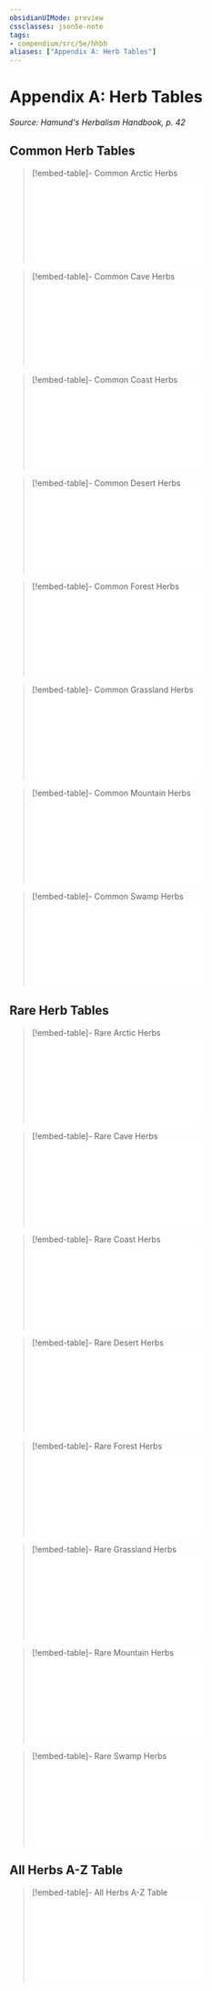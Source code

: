 ```yaml
---
obsidianUIMode: preview
cssclasses: json5e-note
tags:
- compendium/src/5e/hhbh
aliases: ["Appendix A: Herb Tables"]
---
```

# Appendix A: Herb Tables
*Source: Hamund's Herbalism Handbook, p. 42* 

## Common Herb Tables

> [!embed-table]- Common Arctic Herbs
> ![Common Arctic Herbs](compendium/tables/common-arctic-herbs-hhbh.md)

> [!embed-table]- Common Cave Herbs
> ![Common Cave Herbs](compendium/tables/common-cave-herbs-hhbh.md)

> [!embed-table]- Common Coast Herbs
> ![Common Coast Herbs](compendium/tables/common-coast-herbs-hhbh.md)

> [!embed-table]- Common Desert Herbs
> ![Common Desert Herbs](compendium/tables/common-desert-herbs-hhbh.md)

> [!embed-table]- Common Forest Herbs
> ![Common Forest Herbs](compendium/tables/common-forest-herbs-hhbh.md)

> [!embed-table]- Common Grassland Herbs
> ![Common Grassland Herbs](compendium/tables/common-grassland-herbs-hhbh.md)

> [!embed-table]- Common Mountain Herbs
> ![Common Mountain Herbs](compendium/tables/common-mountain-herbs-hhbh.md)

> [!embed-table]- Common Swamp Herbs
> ![Common Swamp Herbs](compendium/tables/common-swamp-herbs-hhbh.md)

## Rare Herb Tables

> [!embed-table]- Rare Arctic Herbs
> ![Rare Arctic Herbs](compendium/tables/rare-arctic-herbs-hhbh.md)

> [!embed-table]- Rare Cave Herbs
> ![Rare Cave Herbs](compendium/tables/rare-cave-herbs-hhbh.md)

> [!embed-table]- Rare Coast Herbs
> ![Rare Coast Herbs](compendium/tables/rare-coast-herbs-hhbh.md)

> [!embed-table]- Rare Desert Herbs
> ![Rare Desert Herbs](compendium/tables/rare-desert-herbs-hhbh.md)

> [!embed-table]- Rare Forest Herbs
> ![Rare Forest Herbs](compendium/tables/rare-forest-herbs-hhbh.md)

> [!embed-table]- Rare Grassland Herbs
> ![Rare Grassland Herbs](compendium/tables/rare-grassland-herbs-hhbh.md)

> [!embed-table]- Rare Mountain Herbs
> ![Rare Mountain Herbs](compendium/tables/rare-mountain-herbs-hhbh.md)

> [!embed-table]- Rare Swamp Herbs
> ![Rare Swamp Herbs](compendium/tables/rare-swamp-herbs-hhbh.md)

## All Herbs A-Z Table

> [!embed-table]- All Herbs A-Z Table
> ![All Herbs A-Z Table](compendium/tables/all-herbs-a-z-table-hhbh.md)